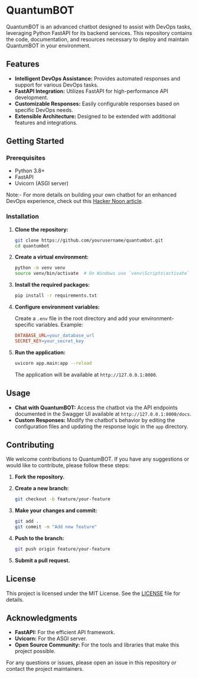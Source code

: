 # QuantumBOT

QuantumBOT is an advanced chatbot designed to assist with DevOps tasks, leveraging Python FastAPI for its backend services. This repository contains the code, documentation, and resources necessary to deploy and maintain QuantumBOT in your environment.

## Features

- **Intelligent DevOps Assistance:** Provides automated responses and support for various DevOps tasks.
- **FastAPI Integration:** Utilizes FastAPI for high-performance API development.
- **Customizable Responses:** Easily configurable responses based on specific DevOps needs.
- **Extensible Architecture:** Designed to be extended with additional features and integrations.

## Getting Started

### Prerequisites

- Python 3.8+
- FastAPI
- Uvicorn (ASGI server)

Note:- For more details on building your own chatbot for an enhanced DevOps experience, check out this [Hacker Noon article](https://hackernoon.com/build-your-own-chatbot-for-an-enhanced-devops-experience).


### Installation

1. **Clone the repository:**

    ```bash
    git clone https://github.com/yourusername/quantumbot.git
    cd quantumbot
    ```

2. **Create a virtual environment:**

    ```bash
    python -m venv venv
    source venv/bin/activate  # On Windows use `venv\Scripts\activate`
    ```

3. **Install the required packages:**

    ```bash
    pip install -r requirements.txt
    ```

4. **Configure environment variables:**

    Create a `.env` file in the root directory and add your environment-specific variables. Example:

    ```makefile
    DATABASE_URL=your_database_url
    SECRET_KEY=your_secret_key
    ```

5. **Run the application:**

    ```bash
    uvicorn app.main:app --reload
    ```

    The application will be available at `http://127.0.0.1:8000`.

## Usage

- **Chat with QuantumBOT:** Access the chatbot via the API endpoints documented in the Swagger UI available at `http://127.0.0.1:8000/docs`.
- **Custom Responses:** Modify the chatbot's behavior by editing the configuration files and updating the response logic in the `app` directory.

## Contributing

We welcome contributions to QuantumBOT. If you have any suggestions or would like to contribute, please follow these steps:

1. **Fork the repository.**
2. **Create a new branch:**

    ```bash
    git checkout -b feature/your-feature
    ```

3. **Make your changes and commit:**

    ```bash
    git add .
    git commit -m "Add new feature"
    ```

4. **Push to the branch:**

    ```bash
    git push origin feature/your-feature
    ```

5. **Submit a pull request.**

## License

This project is licensed under the MIT License. See the [LICENSE](https://github.com/Vijan45/QuantumBOT/blob/main/LICENSE) file for details.

## Acknowledgments

- **FastAPI:** For the efficient API framework.
- **Uvicorn:** For the ASGI server.
- **Open Source Community:** For the tools and libraries that make this project possible.

For any questions or issues, please open an issue in this repository or contact the project maintainers.
